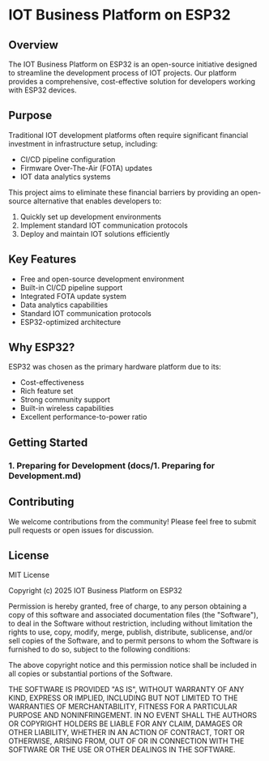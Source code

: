 # IOT Business Platform on ESP32

## Overview
The IOT Business Platform on ESP32 is an open-source initiative designed to streamline the development process of IOT projects. Our platform provides a comprehensive, cost-effective solution for developers working with ESP32 devices.

## Purpose
Traditional IOT development platforms often require significant financial investment in infrastructure setup, including:
- CI/CD pipeline configuration
- Firmware Over-The-Air (FOTA) updates
- IOT data analytics systems

This project aims to eliminate these financial barriers by providing an open-source alternative that enables developers to:
1. Quickly set up development environments
2. Implement standard IOT communication protocols
3. Deploy and maintain IOT solutions efficiently

## Key Features
- Free and open-source development environment
- Built-in CI/CD pipeline support
- Integrated FOTA update system
- Data analytics capabilities
- Standard IOT communication protocols
- ESP32-optimized architecture

## Why ESP32?
ESP32 was chosen as the primary hardware platform due to its:
- Cost-effectiveness
- Rich feature set
- Strong community support
- Built-in wireless capabilities
- Excellent performance-to-power ratio

## Getting Started

### 1. Preparing for Development (docs/1. Preparing for Development.md)

## Contributing
We welcome contributions from the community! Please feel free to submit pull requests or open issues for discussion.

## License
MIT License

Copyright (c) 2025 IOT Business Platform on ESP32

Permission is hereby granted, free of charge, to any person obtaining a copy
of this software and associated documentation files (the "Software"), to deal
in the Software without restriction, including without limitation the rights
to use, copy, modify, merge, publish, distribute, sublicense, and/or sell
copies of the Software, and to permit persons to whom the Software is
furnished to do so, subject to the following conditions:

The above copyright notice and this permission notice shall be included in all
copies or substantial portions of the Software.

THE SOFTWARE IS PROVIDED "AS IS", WITHOUT WARRANTY OF ANY KIND, EXPRESS OR
IMPLIED, INCLUDING BUT NOT LIMITED TO THE WARRANTIES OF MERCHANTABILITY,
FITNESS FOR A PARTICULAR PURPOSE AND NONINFRINGEMENT. IN NO EVENT SHALL THE
AUTHORS OR COPYRIGHT HOLDERS BE LIABLE FOR ANY CLAIM, DAMAGES OR OTHER
LIABILITY, WHETHER IN AN ACTION OF CONTRACT, TORT OR OTHERWISE, ARISING FROM,
OUT OF OR IN CONNECTION WITH THE SOFTWARE OR THE USE OR OTHER DEALINGS IN THE
SOFTWARE.
